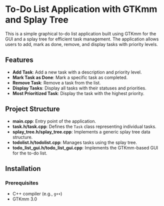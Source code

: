 # To-Do List Application with GTKmm and Splay Tree

This is a simple graphical to-do list application built using GTKmm for the GUI and a splay tree for efficient task management. The application allows users to add, mark as done, remove, and display tasks with priority levels.

## Features

- **Add Task**: Add a new task with a description and priority level.
- **Mark Task as Done**: Mark a specific task as completed.
- **Remove Task**: Remove a task from the list.
- **Display Tasks**: Display all tasks with their statuses and priorities.
- **Most Prioritized Task**: Display the task with the highest priority.

## Project Structure

- **main.cpp**: Entry point of the application.
- **task.h/task.cpp**: Defines the `Task` class representing individual tasks.
- **splay_tree.h/splay_tree.cpp**: Implements a generic splay tree data structure.
- **todolist.h/todolist.cpp**: Manages tasks using the splay tree.
- **todo_list_gui.h/todo_list_gui.cpp**: Implements the GTKmm-based GUI for the to-do list.

## Installation

### Prerequisites

- C++ compiler (e.g., `g++`)
- GTKmm 3.0
